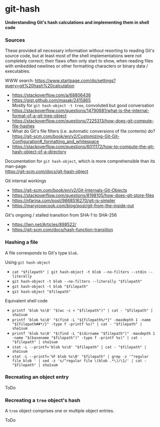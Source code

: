 # git-hash
**Understanding Git's hash calculations and implementing them in shell code**

### Sources
These provided all necessary information without resorting to reading Git's source code, but at least most of the shell implementations were not completely correct; their flaws often only start to show, when reading files with embedded newlines or other formatting characters or binary data / executables.

WWW search: https://www.startpage.com/do/settings?query=git%20hash%20calculation
- https://stackoverflow.com/a/68806436
- https://gist.github.com/masak/2415865<br />
  Mostly for `git hash-object -t tree`, convoluted but good conversation
- https://stackoverflow.com/questions/14790681/what-is-the-internal-format-of-a-git-tree-object
- https://stackoverflow.com/questions/7225313/how-does-git-compute-file-hashes
- What do Git's file filters (i.e. automatic conversions of file contents) do?<br />
  https://git-scm.com/book/en/v2/Customizing-Git-Git-Configuration#_formatting_and_whitespace
- https://stackoverflow.com/questions/6011172/how-to-compute-the-git-hash-object-of-a-directory

Documentation for `git hash-object`, which is more comprehensible than its man-page:<br />
https://git-scm.com/docs/git-hash-object

Git internal workings
- https://git-scm.com/book/en/v2/Git-Internals-Git-Objects
- https://stackoverflow.com/questions/8198105/how-does-git-store-files
- https://nfarina.com/post/9868516270/git-is-simpler
- https://maryrosecook.com/blog/post/git-from-the-inside-out

Git's ongoing / stalled transition from SHA-1 to SHA-256
- https://lwn.net/Articles/898522/
- https://git-scm.com/docs/hash-function-transition


### Hashing a file

A file corresponds to Git's type `blob`.

Using `git hash-object`
- `cat "$filepath" | git hash-object -t blob --no-filters --stdin --literally`
- `git hash-object -t blob --no-filters --literally "$filepath"`
- `git hash-object -t blob "$filepath"`
- `git hash-object "$filepath"`

Equivalent shell code
- `printf 'blob %s\0' "$(wc -c < "$filepath")" | cat - "$filepath" | sha1sum`
- `printf 'blob %s\0' "$(find -L "${filepath%/*}" -maxdepth 1 -name "${filepath##*/}" -type f -printf %s)" | cat - "$filepath" | sha1sum`
- `printf 'blob %s\0' "$(find -L "$(dirname "$filepath")" -maxdepth 1 -name "$(basename "$filepath")" -type f -printf %s)" | cat - "$filepath" | sha1sum`
- `stat -L --printf='blob %s\0' "$filepath" | cat - "$filepath" | sha1sum`
- `stat -L --printf='%F blob %s\0' "$filepath" | grep -z '^regular file blob ' | sed -z 's/^regular file \(blob .*\)/\1/' | cat - "$filepath" | sha1sum`

### Recreating an object entry

ToDo

### Recreating a `tree` object's hash

A `tree` object comprises one or multiple object entries.

ToDo
